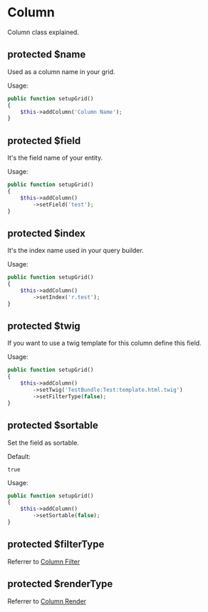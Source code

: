 Column
===

Column class explained.

protected $name
------------

Used as a column name in your grid.

Usage:

```php
public function setupGrid()
{
    $this->addColumn('Column Name');
}
```

protected $field
------------

It's the field name of your entity.

Usage:

```php
public function setupGrid()
{
    $this->addColumn()
        ->setField('test');
}
```

protected $index
------------

It's the index name used in your query builder.

Usage:

```php
public function setupGrid()
{
    $this->addColumn()
        ->setIndex('r.test');
}
```

protected $twig
------------

If you want to use a twig template for this column define this field.

Usage:

```php
public function setupGrid()
{
    $this->addColumn()
        ->setTwig('TestBundle:Test:template.html.twig')
        ->setFilterType(false);
}
```

protected $sortable
------------

Set the field as sortable.

Default:

```
true
```

Usage:

```php
public function setupGrid()
{
    $this->addColumn()
        ->setSortable(false);
}
```

protected $filterType
------------

Referrer to [Column Filter](https://github.com/pedro-teixeira/grid-bundle/tree/master/Resources/doc/column/filter.md)


protected $renderType
------------

Referrer to [Column Render](https://github.com/pedro-teixeira/grid-bundle/tree/master/Resources/doc/column/render.md)